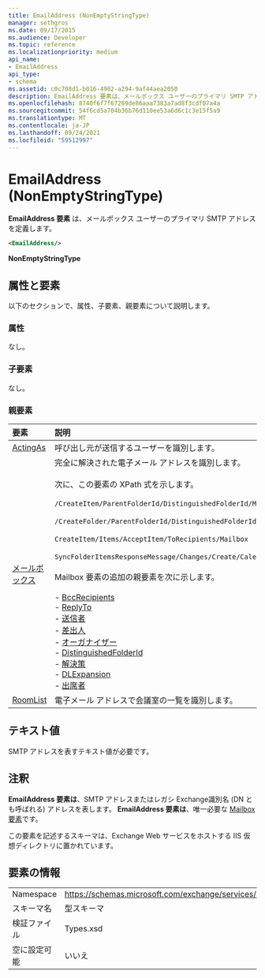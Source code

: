 ```yaml
---
title: EmailAddress (NonEmptyStringType)
manager: sethgros
ms.date: 09/17/2015
ms.audience: Developer
ms.topic: reference
ms.localizationpriority: medium
api_name:
- EmailAddress
api_type:
- schema
ms.assetid: c0c708d1-b016-4902-a294-9af44aea2050
description: EmailAddress 要素は、メールボックス ユーザーのプライマリ SMTP アドレスを定義します。
ms.openlocfilehash: 8740f6f7f67269de86aaa7383a7ad8f3cdf07a4a
ms.sourcegitcommit: 54f6cd5a704b36b76d110ee53a6d6c1c3e15f5a9
ms.translationtype: MT
ms.contentlocale: ja-JP
ms.lasthandoff: 09/24/2021
ms.locfileid: "59512997"
---
```

# <a name="emailaddress-nonemptystringtype"></a>EmailAddress (NonEmptyStringType)

**EmailAddress 要素** は、メールボックス ユーザーのプライマリ SMTP アドレスを定義します。 
  
```XML
<EmailAddress/>
```

 **NonEmptyStringType**
## <a name="attributes-and-elements"></a>属性と要素

以下のセクションで、属性、子要素、親要素について説明します。
  
### <a name="attributes"></a>属性

なし。
  
### <a name="child-elements"></a>子要素

なし。
  
### <a name="parent-elements"></a>親要素

|**要素**|**説明**|
|:-----|:-----|
|[ActingAs](actingas.md) <br/> |呼び出し元が送信するユーザーを識別します。  <br/> |
|[メールボックス](mailbox.md) <br/> | 完全に解決された電子メール アドレスを識別します。  <br/><br/>次に、この要素の XPath 式を示します。<br/><br/>`/CreateItem/ParentFolderId/DistinguishedFolderId/Mailbox`<br/><br/>`/CreateFolder/ParentFolderId/DistinguishedFolderId/Mailbox`<br/><br/>`CreateItem/Items/AcceptItem/ToRecipients/Mailbox`<br/><br/>`SyncFolderItemsResponseMessage/Changes/Create/CalendarItem/ConflictingMeetings/AcceptItem/CcRecipients/Mailbox`<br/><br/>Mailbox 要素の追加の親要素を次に示します。<br/><br/>- [BccRecipients](bccrecipients.md) <br/>- [ReplyTo](replyto.md) <br/>- [送信者](sender.md) <br/>- [差出人](from.md) <br/>- [オーガナイザー](organizer.md) <br/>- [DistinguishedFolderId](distinguishedfolderid.md) <br/>- [解決策](resolution.md) <br/>- [DLExpansion](dlexpansion.md) <br/>- [出席者](attendee.md) <br/> |
|[RoomList](roomlist.md) <br/> |電子メール アドレスで会議室の一覧を識別します。  <br/> |
   
## <a name="text-value"></a>テキスト値

SMTP アドレスを表すテキスト値が必要です。
  
## <a name="remarks"></a>注釈

**EmailAddress 要素は**、SMTP アドレスまたはレガシ Exchange識別名 (DN とも呼ばれる) アドレスを表します。 **EmailAddress 要素は**、唯一必要な [Mailbox 要素](mailbox.md)です。 
  
この要素を記述するスキーマは、Exchange Web サービスをホストする IIS 仮想ディレクトリに置かれています。
  
## <a name="element-information"></a>要素の情報

|||
|:-----|:-----|
|Namespace  <br/> |https://schemas.microsoft.com/exchange/services/2006/types  <br/> |
|スキーマ名  <br/> |型スキーマ  <br/> |
|検証ファイル  <br/> |Types.xsd  <br/> |
|空に設定可能  <br/> |いいえ  <br/> |
   


